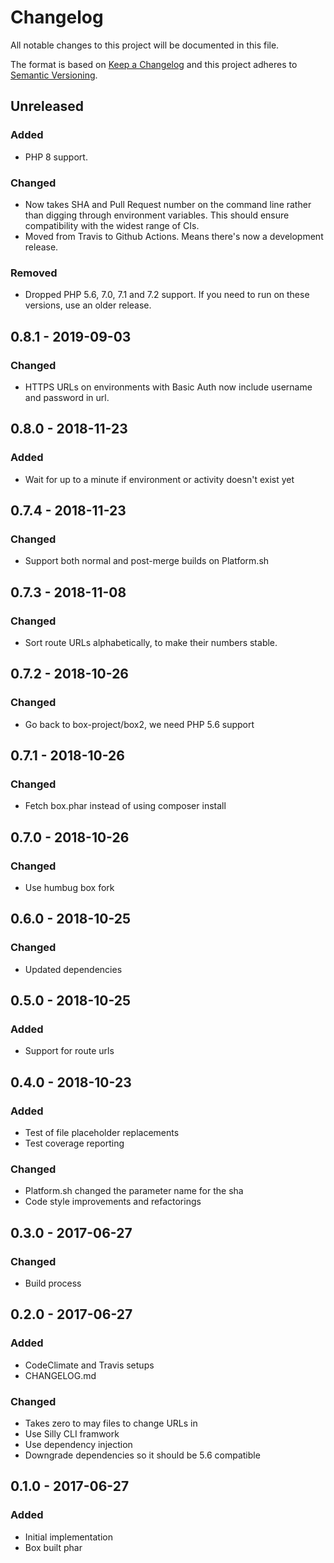# Changelog
All notable changes to this project will be documented in this file.

The format is based on [Keep a Changelog](http://keepachangelog.com/en/1.0.0/)
and this project adheres to [Semantic Versioning](http://semver.org/spec/v2.0.0.html).

## Unreleased
### Added
- PHP 8 support.

### Changed
- Now takes SHA and Pull Request number on the command line rather
  than digging through environment variables. This should ensure
  compatibility with the widest range of CIs.
- Moved from Travis to Github Actions. Means there's now a development
  release.

### Removed
- Dropped PHP 5.6, 7.0, 7.1 and 7.2 support. If you need to run on
  these versions, use an older release.

## 0.8.1 - 2019-09-03
### Changed
- HTTPS URLs on environments with Basic Auth now include username and
  password in url.

## 0.8.0 - 2018-11-23
### Added
- Wait for up to a minute if environment or activity doesn't exist yet

## 0.7.4 - 2018-11-23
### Changed
- Support both normal and post-merge builds on Platform.sh

## 0.7.3 - 2018-11-08
### Changed
- Sort route URLs alphabetically, to make their numbers stable.

## 0.7.2 - 2018-10-26
### Changed
- Go back to box-project/box2, we need PHP 5.6 support

## 0.7.1 - 2018-10-26
### Changed
- Fetch box.phar instead of using composer install

## 0.7.0 - 2018-10-26
### Changed
- Use humbug box fork

## 0.6.0 - 2018-10-25
### Changed
- Updated dependencies

## 0.5.0 - 2018-10-25
### Added
- Support for route urls

## 0.4.0 - 2018-10-23
### Added
- Test of file placeholder replacements
- Test coverage reporting

### Changed
- Platform.sh changed the parameter name for the sha
- Code style improvements and refactorings

## 0.3.0 - 2017-06-27
### Changed
- Build process

## 0.2.0 - 2017-06-27
### Added
- CodeClimate and Travis setups
- CHANGELOG.md

### Changed
- Takes zero to may files to change URLs in
- Use Silly CLI framwork
- Use dependency injection
- Downgrade dependencies so it should be 5.6 compatible

## 0.1.0 - 2017-06-27
### Added
- Initial implementation
- Box built phar
